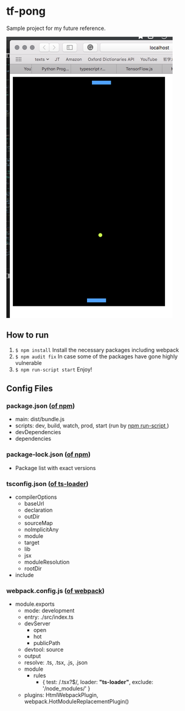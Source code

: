 # tf-pong
Sample project for my future reference.

![screen-shot](./screenshot.png)

## How to run
1. `$ npm install`
  Install the necessary packages including webpack
2. `$ npm audit fix`
  In case some of the packages have gone highly vulnerable
3. `$ npm run-script start`
  Enjoy!

## Config Files
### package.json ([of npm](https://docs.npmjs.com/files/package.json))
* main: dist/bundle.js
* scripts: dev, build, watch, prod, start (run by [npm run-script <stage>](https://docs.npmjs.com/misc/scripts))
* devDependencies
* dependencies

### package-lock.json ([of npm](https://docs.npmjs.com/files/package-lock.json))
* Package list with exact versions

### tsconfig.json ([of ts-loader](https://github.com/TypeStrong/ts-loader))
* compilerOptions
  * baseUrl
  * declaration
  * outDir
  * sourceMap
  * noImplicitAny
  * module
  * target
  * lib
  * jsx
  * moduleResolution
  * rootDir
* include

### webpack.config.js ([of webpack](https://webpack.js.org/concepts/))
* module.exports
  * mode: development
  * entry: ./src/index.ts
  * devServer
    * open
    * hot
    * publicPath
  * devtool: source
  * output
  * resolve: .ts, .tsx, .js, .json
  * module
    * rules
      * { test: /\.tsx?$/, loader: __"ts-loader"__, exclude: '/node_modules/' }
  * plugins: HtmlWebpackPlugin, webpack.HotModuleReplacementPlugin()
